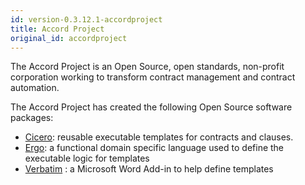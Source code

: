 ```yaml
---
id: version-0.3.12.1-accordproject
title: Accord Project
original_id: accordproject
---
```


The Accord Project is an Open Source, open standards, non-profit corporation working to transform contract management and contract automation.

The Accord Project has created the following Open Source software packages:
- [Cicero](cicero.md): reusable executable templates for contracts and clauses. 
- [Ergo](ergo.md): a functional domain specific language used to define the executable logic for templates
- [Verbatim](verbatim.md) : a Microsoft Word Add-in to help define templates